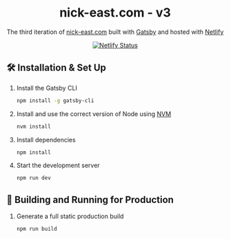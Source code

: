 <h1 align="center">
  nick-east.com - v3
</h1>
<p align="center">
  The third iteration of <a href="https://nick-east.com" target="_blank">nick-east.com</a> built with <a href="https://www.gatsbyjs.org/" target="_blank">Gatsby</a> and hosted with <a href="https://www.netlify.com/" target="_blank">Netlify</a>
</p>

<p align="center">
  <a href="https://app.netlify.com/sites/nick-east/deploys" target="_blank">
    <img src="https://api.netlify.com/api/v1/badges/ad513687-2608-4ec7-8722-a94273e1322d/deploy-status" alt="Netlify Status" />
  </a>
</p>

## 🛠 Installation & Set Up

1. Install the Gatsby CLI

   ```sh
   npm install -g gatsby-cli
   ```

2. Install and use the correct version of Node using [NVM](https://github.com/nvm-sh/nvm)

   ```sh
   nvm install
   ```

3. Install dependencies

   ```sh
   npm install
   ```

4. Start the development server

   ```sh
   npm run dev
   ```

## 🚀 Building and Running for Production

1. Generate a full static production build

   ```sh
   npm run build
   ```
